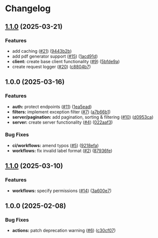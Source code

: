 # Changelog

## [1.1.0](https://github.com/Cuaies/drx-it-contest-6/compare/v1.0.0...v1.1.0) (2025-03-21)


### Features

* add caching ([#21](https://github.com/Cuaies/drx-it-contest-6/issues/21)) ([9443b2b](https://github.com/Cuaies/drx-it-contest-6/commit/9443b2b810f9a854ef5a9caa12ee129b48c4be59))
* add pdf generator support ([#15](https://github.com/Cuaies/drx-it-contest-6/issues/15)) ([1acd91d](https://github.com/Cuaies/drx-it-contest-6/commit/1acd91d9885ba8da251e91f0eb89e5796391a7d2))
* **client:** create base client functionality ([#9](https://github.com/Cuaies/drx-it-contest-6/issues/9)) ([5bfde9a](https://github.com/Cuaies/drx-it-contest-6/commit/5bfde9af2c57f3c3c327e08a1a815bdc56b58427))
* create request logger ([#20](https://github.com/Cuaies/drx-it-contest-6/issues/20)) ([c8804b7](https://github.com/Cuaies/drx-it-contest-6/commit/c8804b78d255a59af2cf6b4385036ad52f38783f))

## 1.0.0 (2025-03-16)


### Features

* **auth:** protect endpoints ([#11](https://github.com/Cuaies/drx-it-contest-6/issues/11)) ([1ea5ead](https://github.com/Cuaies/drx-it-contest-6/commit/1ea5ead1b035767302714be49bd9f5dac678d512))
* **filters:** implement exception filter ([#7](https://github.com/Cuaies/drx-it-contest-6/issues/7)) ([a7b66b1](https://github.com/Cuaies/drx-it-contest-6/commit/a7b66b16758d3bb97eae05eb1345aefa6d0cdde1))
* **server/pagination:** add pagination, sorting & filtering ([#10](https://github.com/Cuaies/drx-it-contest-6/issues/10)) ([d0953ca](https://github.com/Cuaies/drx-it-contest-6/commit/d0953ca1e425eaa36d6b7767dd06a5c86bf43b2d))
* **server:** create server functionality ([#4](https://github.com/Cuaies/drx-it-contest-6/issues/4)) ([022aaf3](https://github.com/Cuaies/drx-it-contest-6/commit/022aaf387d5e53b9255d9bc5de922d44edd4e97b))


### Bug Fixes

* **ci/workflows:** amend typos ([#5](https://github.com/Cuaies/drx-it-contest-6/issues/5)) ([9218efa](https://github.com/Cuaies/drx-it-contest-6/commit/9218efa4d7ad63d72a099e3aad5bc4b91818184d))
* **workflows:** fix invalid label format ([#2](https://github.com/Cuaies/drx-it-contest-6/issues/2)) ([87936fe](https://github.com/Cuaies/drx-it-contest-6/commit/87936fe9c8f9c2792a95fedde535bc4ca9676744))

## [1.1.0](https://github.com/Cuaies/nodejs-scaffolding/compare/v1.0.0...v1.1.0) (2025-03-10)


### Features

* **workflows:** specify permissions ([#14](https://github.com/Cuaies/nodejs-scaffolding/issues/14)) ([3a600e7](https://github.com/Cuaies/nodejs-scaffolding/commit/3a600e769eee92947df34dd3163f20ffc3532ca7))

## 1.0.0 (2025-02-08)


### Bug Fixes

* **actions:** patch deprecation warning ([#6](https://github.com/Cuaies/nodejs-scaffolding/issues/6)) ([c30cf07](https://github.com/Cuaies/nodejs-scaffolding/commit/c30cf0714fb8f726a91209d6ef3f9a073cba7200))
